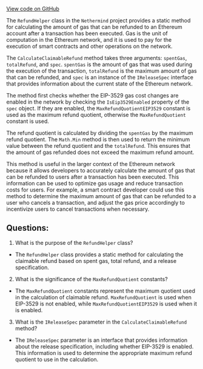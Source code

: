 [View code on GitHub](https://github.com/nethermindeth/nethermind/Nethermind.Evm/RefundHelper.cs)

The `RefundHelper` class in the `Nethermind` project provides a static method for calculating the amount of gas that can be refunded to an Ethereum account after a transaction has been executed. Gas is the unit of computation in the Ethereum network, and it is used to pay for the execution of smart contracts and other operations on the network.

The `CalculateClaimableRefund` method takes three arguments: `spentGas`, `totalRefund`, and `spec`. `spentGas` is the amount of gas that was used during the execution of the transaction, `totalRefund` is the maximum amount of gas that can be refunded, and `spec` is an instance of the `IReleaseSpec` interface that provides information about the current state of the Ethereum network.

The method first checks whether the EIP-3529 gas cost changes are enabled in the network by checking the `IsEip3529Enabled` property of the `spec` object. If they are enabled, the `MaxRefundQuotientEIP3529` constant is used as the maximum refund quotient, otherwise the `MaxRefundQuotient` constant is used.

The refund quotient is calculated by dividing the `spentGas` by the maximum refund quotient. The `Math.Min` method is then used to return the minimum value between the refund quotient and the `totalRefund`. This ensures that the amount of gas refunded does not exceed the maximum refund amount.

This method is useful in the larger context of the Ethereum network because it allows developers to accurately calculate the amount of gas that can be refunded to users after a transaction has been executed. This information can be used to optimize gas usage and reduce transaction costs for users. For example, a smart contract developer could use this method to determine the maximum amount of gas that can be refunded to a user who cancels a transaction, and adjust the gas price accordingly to incentivize users to cancel transactions when necessary.
## Questions: 
 1. What is the purpose of the `RefundHelper` class?
- The `RefundHelper` class provides a static method for calculating the claimable refund based on spent gas, total refund, and a release specification.

2. What is the significance of the `MaxRefundQuotient` constants?
- The `MaxRefundQuotient` constants represent the maximum quotient used in the calculation of claimable refund. `MaxRefundQuotient` is used when EIP-3529 is not enabled, while `MaxRefundQuotientEIP3529` is used when it is enabled.

3. What is the `IReleaseSpec` parameter in the `CalculateClaimableRefund` method?
- The `IReleaseSpec` parameter is an interface that provides information about the release specification, including whether EIP-3529 is enabled. This information is used to determine the appropriate maximum refund quotient to use in the calculation.